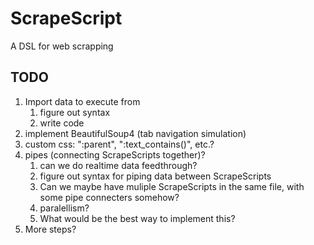 # ScrapeScript
A DSL for web scrapping


## TODO
1. Import data to execute from
   1. figure out syntax
   2. write code
2. implement BeautifulSoup4 (tab navigation simulation)
3. custom css: ":parent", ":text_contains()", etc.?
4. pipes (connecting ScrapeScripts together)?
   1. can we do realtime data feedthrough?
   2. figure out syntax for piping data between ScrapeScripts
   3. Can we maybe have muliple ScrapeScripts in the same file, with some pipe connecters somehow?
   4. paralellism?
   5. What would be the best way to implement this?
5. More steps?
